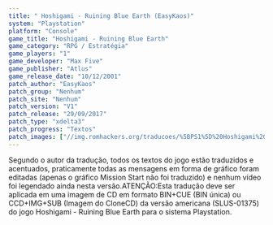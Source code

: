 ```yaml
---
title: " Hoshigami - Ruining Blue Earth (EasyKaos)"
system: "Playstation"
platform: "Console"
game_title: "Hoshigami - Ruining Blue Earth"
game_category: "RPG / Estratégia"
game_players: "1"
game_developer: "Max Five"
game_publisher: "Atlus"
game_release_date: "10/12/2001"
patch_author: "EasyKaos"
patch_group: "Nenhum"
patch_site: "Nenhum"
patch_version: "V1"
patch_release: "29/09/2017"
patch_type: "xdelta3"
patch_progress: "Textos"
patch_images: ["//img.romhackers.org/traducoes/%5BPS1%5D%20Hoshigami%20-%20Ruining%20Blue%20Earth%20EasyKaos%20-%201.jpg","//img.romhackers.org/traducoes/%5BPS1%5D%20Hoshigami%20-%20Ruining%20Blue%20Earth%20EasyKaos%20-%202.jpg","//img.romhackers.org/traducoes/%5BPS1%5D%20Hoshigami%20-%20Ruining%20Blue%20Earth%20EasyKaos%20-%203.jpg"]
---
```

Segundo o autor da tradução, todos os textos do jogo estão traduzidos e acentuados, praticamente todas as mensagens em forma de gráfico foram editadas (apenas o gráfico Mission Start não foi traduzido) e nenhum vídeo foi legendado ainda nesta versão.ATENÇÃO:Esta tradução deve ser aplicada em uma imagem de CD em formato BIN+CUE (BIN única) ou CCD+IMG+SUB (Imagem do CloneCD) da versão americana (SLUS-01375) do jogo Hoshigami - Ruining Blue Earth para o sistema Playstation.